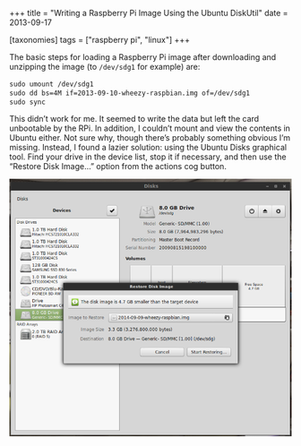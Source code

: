 +++
title = "Writing a Raspberry Pi Image Using the Ubuntu DiskUtil"
date = 2013-09-17

[taxonomies]
tags = ["raspberry pi", "linux"]
+++

The basic steps for loading a Raspberry Pi image after downloading and unzipping the image (to `/dev/sdg1` for example) are:

```
sudo umount /dev/sdg1
sudo dd bs=4M if=2013-09-10-wheezy-raspbian.img of=/dev/sdg1
sudo sync
```

This didn’t work for me.  It seemed to write the data but left the card unbootable by the RPi.  In addition, I couldn’t mount and view the contents in Ubuntu either.  Not sure why, though there’s probably something obvious I’m missing.  Instead, I found a lazier solution: using the Ubuntu Disks graphical tool.  Find your drive in the device list, stop it if necessary, and then use the “Restore Disk Image…” option from the actions cog button.

![Restore disk image](restore_disk1.png)
